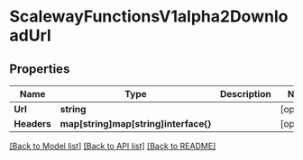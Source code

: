# ScalewayFunctionsV1alpha2DownloadUrl

## Properties

Name | Type | Description | Notes
------------ | ------------- | ------------- | -------------
**Url** | **string** |  | [optional] 
**Headers** | **map[string]map[string]interface{}** |  | [optional] 

[[Back to Model list]](../README.md#documentation-for-models) [[Back to API list]](../README.md#documentation-for-api-endpoints) [[Back to README]](../README.md)


